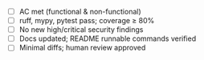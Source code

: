 - [ ] AC met (functional & non-functional)
- [ ] ruff, mypy, pytest pass; coverage ≥ 80%
- [ ] No new high/critical security findings
- [ ] Docs updated; README runnable commands verified
- [ ] Minimal diffs; human review approved